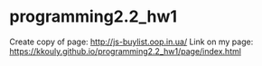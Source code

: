 # programming2.2_hw1
Create copy of page: http://js-buylist.oop.in.ua/
Link on my page: https://kkouly.github.io/programming2.2_hw1/page/index.html
